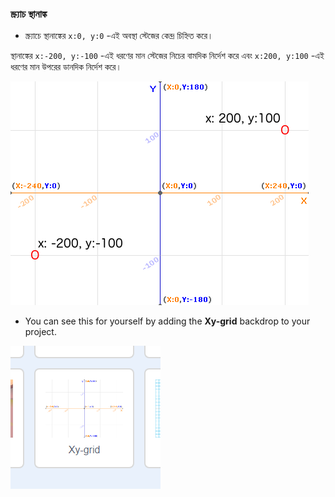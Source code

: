 ### স্ক্র্যাচ স্থানাঙ্ক

+ স্ক্র্যাচে স্থানাঙ্কের `x:0, y:0` -এই অবস্থা স্টেজের কেন্দ্র চিহ্নিত করে।

স্থানাঙ্কের `x:-200, y:-100` -এই ধরণের মান স্টেজের নিচের বামদিক নির্দেশ করে এবং `x:200, y:100` -এই ধরণের মান উপরের ডানদিক নির্দেশ করে।

![Stage coordinates](images/coordinates-stage.png)

+ You can see this for yourself by adding the **Xy-grid** backdrop to your project.

![Stage coordinates](images/coordinates-backdrop.png)